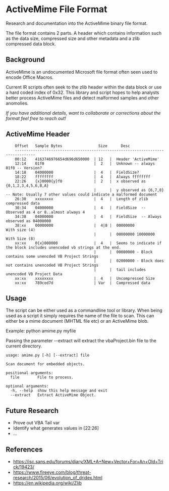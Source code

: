 # ActiveMime File Format

Research and documentation into the ActiveMime binary file format.

The file format contains 2 parts. A header which contains information such as the data size, compressed size and other metadata and
a zlib compressed data block.

## Background
ActiveMime is an undocumented Microsoft file format often seen used to encode Office Macros.

Current IR scripts often seek to the zlib header within the data block or use a hard coded index of 0x32. This library and
script hopes to help analysts better process ActiveMime files and detect malformed samples and other anomolies.

_If you have additional details, want to collaborate or corrections about the format feel free to reach out!_

## ActiveMime Header

```
    Offset   Sample Bytes                Size      Desc
    -------------------------------------------------------------------------------
    00:12    4163746976654d696d650000  | 12   |  Header 'ActiveMime'
    12:14    01f0                      |  2   |  Unknown -- always 01f0 -- Version?
    14:18    04000000                  |  4   |  FieldSize?
    18:22    ffffffff                  |  4   |  Always ffffffff
    22:26    {x}0000{y}f0              |  2   |  x observed as {0,1,2,3,4,5,6,B,A}
                                       |      |  y observed as {6,7,8} -- Note: Usually 7 other values could indicate a malformed document
    26:30    xxxxxxxx                  |  4   |  Length of zlib compressed data
    30:34    04000000                  |  4   |  FieldSize  -- Observed as 4 or 8..almost always 4
    34:38    04000000                  |  4   |  FieldSize  -- Always observed as 04000000
    38:xx    00000000                  |  4|8 |  00000000          With size (4)
                                       |      |  00000000 10000000 With Size (8)
    xx:xx    0{x}000000                |  4   |  Seems to indicate if the block includes unencoded vb strings at the end.
                                       |      |  00000000 - Block contains some unencded VB Project Strings
                                       |      |  02000000 - Block does not contains unencoded VB Project Strings
                                       |      |  tail includes unencoded VB Project Data
    xx:xx    xxxxxxxx                  |  4   |  Uncompressed Size
    xx:xx    789ced7d                  | Var  |  Compressed data
```

## Usage

The script can be either used as a commandline tool or library. When being used as a script
it simply requires the name of the file to scan. This can either be a mime document (MHTML file etc) or an ActiveMime blob.

Example: python amime.py myfile

Passing the parameter --extract will extract the vbaProject.bin file to the current directory.

```
usage: amime.py [-h] [--extract] file

Scan document for embedded objects.

positional arguments:
  file        File to process.

optional arguments:
  -h, --help  show this help message and exit
  --extract   Extract ActiveMime Object.
```

## Future Research

 - Prove out VBA Tail var
 - Identify what generates values in [22:26]
 - ...

## References

 - https://isc.sans.edu/forums/diary/XML+A+New+Vector+For+An+Old+Trick/19423/
 - https://www.fireeye.com/blog/threat-research/2015/06/evolution_of_dridex.html
 - https://en.wikipedia.org/wiki/Zlib

